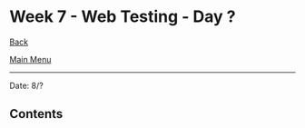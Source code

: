# Week 7 - Web Testing - Day ?

[Back](/Week_1)

[Main Menu](/README.md)

---
Date: 8/?

## Contents

